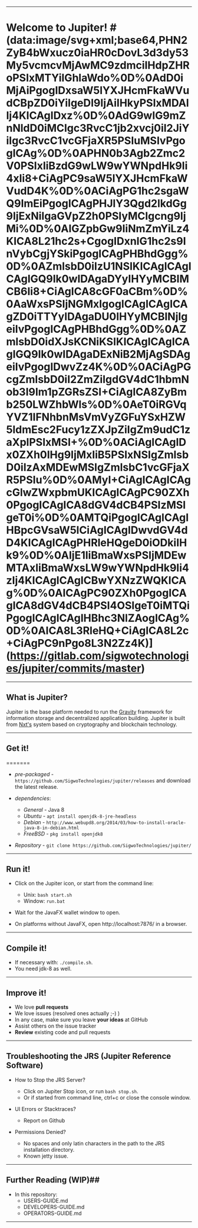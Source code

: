 ----
# Welcome to Jupiter! # (data:image/svg+xml;base64,PHN2ZyB4bWxucz0iaHR0cDovL3d3dy53My5vcmcvMjAwMC9zdmciIHdpZHRoPSIxMTYiIGhlaWdo%0D%0AdD0iMjAiPgogIDxsaW5lYXJHcmFkaWVudCBpZD0iYiIgeDI9IjAiIHkyPSIxMDAlIj4KICAgIDxz%0D%0AdG9wIG9mZnNldD0iMCIgc3RvcC1jb2xvcj0iI2JiYiIgc3RvcC1vcGFjaXR5PSIuMSIvPgogICAg%0D%0APHN0b3Agb2Zmc2V0PSIxIiBzdG9wLW9wYWNpdHk9Ii4xIi8+CiAgPC9saW5lYXJHcmFkaWVudD4K%0D%0ACiAgPG1hc2sgaWQ9ImEiPgogICAgPHJlY3Qgd2lkdGg9IjExNiIgaGVpZ2h0PSIyMCIgcng9IjMi%0D%0AIGZpbGw9IiNmZmYiLz4KICA8L21hc2s+CgogIDxnIG1hc2s9InVybCgjYSkiPgogICAgPHBhdGgg%0D%0AZmlsbD0iIzU1NSIKICAgICAgICAgIGQ9Ik0wIDAgaDYyIHYyMCBIMCB6Ii8+CiAgICA8cGF0aCBm%0D%0AaWxsPSIjNGMxIgogICAgICAgICAgZD0iTTYyIDAgaDU0IHYyMCBINjIgeiIvPgogICAgPHBhdGgg%0D%0AZmlsbD0idXJsKCNiKSIKICAgICAgICAgIGQ9Ik0wIDAgaDExNiB2MjAgSDAgeiIvPgogIDwvZz4K%0D%0ACiAgPGcgZmlsbD0iI2ZmZiIgdGV4dC1hbmNob3I9Im1pZGRsZSI+CiAgICA8ZyBmb250LWZhbWls%0D%0AeT0iRGVqYVZ1IFNhbnMsVmVyZGFuYSxHZW5ldmEsc2Fucy1zZXJpZiIgZm9udC1zaXplPSIxMSI+%0D%0ACiAgICAgIDx0ZXh0IHg9IjMxIiB5PSIxNSIgZmlsbD0iIzAxMDEwMSIgZmlsbC1vcGFjaXR5PSIu%0D%0AMyI+CiAgICAgICAgcGlwZWxpbmUKICAgICAgPC90ZXh0PgogICAgICA8dGV4dCB4PSIzMSIgeT0i%0D%0AMTQiPgogICAgICAgIHBpcGVsaW5lCiAgICAgIDwvdGV4dD4KICAgICAgPHRleHQgeD0iODkiIHk9%0D%0AIjE1IiBmaWxsPSIjMDEwMTAxIiBmaWxsLW9wYWNpdHk9Ii4zIj4KICAgICAgICBwYXNzZWQKICAg%0D%0AICAgPC90ZXh0PgogICAgICA8dGV4dCB4PSI4OSIgeT0iMTQiPgogICAgICAgIHBhc3NlZAogICAg%0D%0AICA8L3RleHQ+CiAgICA8L2c+CiAgPC9nPgo8L3N2Zz4K)](https://gitlab.com/sigwotechnologies/jupiter/commits/master)

----
## What is Jupiter? ##
Jupiter is the base platform needed to run the [Gravity](https://github.com/SigwoTechnologies/jupiter-gravity) framework for information storage and decentralized application building. Jupiter is built from [Nxt's](https://nxt.org) system based on cryptography and blockchain technology.

----
## Get it! ##

=======
  - *pre-packaged* - `https://github.com/SigwoTechnologies/jupiter/releases` and download the latest release.

  - *dependencies*:
    - *General* - Java 8
    - *Ubuntu* - `apt install openjdk-8-jre-headless`
    - *Debian* - `http://www.webupd8.org/2014/03/how-to-install-oracle-java-8-in-debian.html`
    - *FreeBSD* - `pkg install openjdk8`

  - *Repository* - `git clone https://github.com/SigwoTechnologies/jupiter/`
  
----
## Run it! ##

  - Click on the Jupiter icon, or start from the command line:
     - Unix: `bash start.sh`
     - Window: `run.bat`

  - Wait for the JavaFX wallet window to open.
  - On platforms without JavaFX, open http://localhost:7876/ in a browser.

----
## Compile it! ##

  - If necessary with: `./compile.sh`.
  - You need jdk-8 as well.

----
## Improve it! ##

  - We love **pull requests**
  - We love issues (resolved ones actually ;-) )
  - In any case, make sure you leave **your ideas** at GitHub
  - Assist others on the issue tracker
  - **Review** existing code and pull requests

----
## Troubleshooting the JRS (Jupiter Reference Software) ##

  - How to Stop the JRS Server?
    - Click on Jupiter Stop icon, or run `bash stop.sh`.
    - Or if started from command line, ctrl+c or close the console window.

  - UI Errors or Stacktraces?
    - Report on Github

  - Permissions Denied?
    - No spaces and only latin characters in the path to the JRS installation directory.
    - Known jetty issue.

----
## Further Reading (WIP)##

  - In this repository: 
    - USERS-GUIDE.md
    - DEVELOPERS-GUIDE.md
    - OPERATORS-GUIDE.md
    
----

